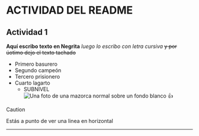 # ACTIVIDAD DEL README
 ## Actividad 1
 **Aquí escribo texto en Negrita** _luego lo escribo con letra cursiva_ ~~y por úotimo dejo el texto tachado~~ 
- Primero basurero
- Segundo campeón
- Tercero prisionero
- Cuarto lagarto
    - SUBNIVEL 
![Una foto de una mazorca normal sobre un fondo blanco](https://www.soyvisual.org/sites/default/files/styles/twitter_card/public/images/photos/ali_0272.jpg?itok=HXJ7glkb) 👍 
>[!CAUTION]
>Estás a punto de ver una linea en horizontal
******
